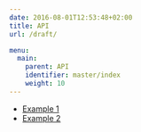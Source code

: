 ```yaml
---
date: 2016-08-01T12:53:48+02:00
title: API
url: /draft/

menu:
  main:
    parent: API
    identifier: master/index
    weight: 10
---
```


- [Example 1](example1)
- [Example 2](example2)